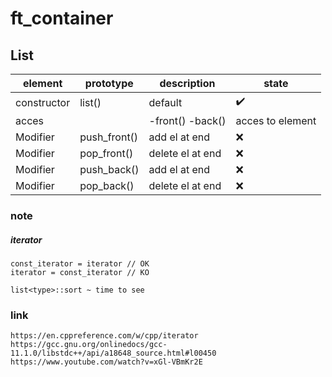 # ft_container

## List

| element    | prototype         | description       | state |
| ---------  | ----------------- | ----------------- | ----- |
|constructor | list()            | default | :heavy_check_mark: |
| acces|  | -front() -back()| acces to element| :heavy_check_mark: |
| Modifier   | push_front()       | add el at end     | :x: |
| Modifier   | pop_front()        | delete el at end     | :x: |
| Modifier   | push_back()       | add el at end     | :x: |
| Modifier   | pop_back()        | delete el at end     | :x: |
### note
##### iterator
    const_iterator = iterator // OK
    iterator = const_iterator // KO

    list<type>::sort ~ time to see
    
### link
    https://en.cppreference.com/w/cpp/iterator
    https://gcc.gnu.org/onlinedocs/gcc-11.1.0/libstdc++/api/a18648_source.html#l00450
    https://www.youtube.com/watch?v=xGl-VBmKr2E

